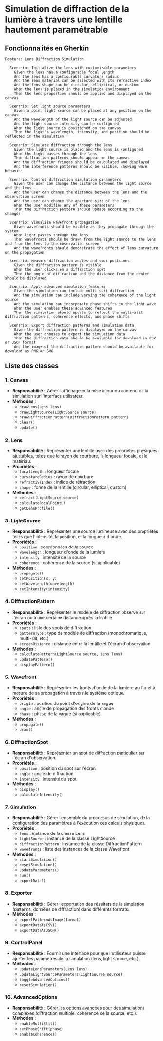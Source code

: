 # Simulation de diffraction de la lumière à travers une lentille hautement paramétrable

## Fonctionnalités en Gherkin

```gherkin
Feature: Lens Diffraction Simulation

  Scenario: Initialize the lens with customizable parameters
    Given the lens has a configurable focal length
    And the lens has a configurable curvature radius
    And the lens material can be selected with its refractive index
    And the lens shape can be circular, elliptical, or custom
    When the lens is placed in the simulation environment
    Then the lens properties should be applied and displayed on the canvas

  Scenario: Set light source parameters
    Given a point light source can be placed at any position on the canvas
    And the wavelength of the light source can be adjusted
    And the light source intensity can be configured
    When the light source is positioned on the canvas
    Then the light's wavelength, intensity, and position should be reflected in the simulation

  Scenario: Simulate diffraction through the lens
    Given the light source is placed and the lens is configured
    When the light passes through the lens
    Then diffraction patterns should appear on the canvas
    And the diffraction fringes should be calculated and displayed
    And the interference patterns should be visible, showing wave behavior

  Scenario: Control diffraction simulation parameters
    Given the user can change the distance between the light source and the lens
    And the user can change the distance between the lens and the observation screen
    And the user can change the aperture size of the lens
    When the user modifies any of these parameters
    Then the diffraction pattern should update according to the changes

  Scenario: Visualize wavefront propagation
    Given wavefronts should be visible as they propagate through the system
    When light passes through the lens
    Then wavefronts should be drawn from the light source to the lens and from the lens to the observation screen
    And the wavefronts should demonstrate the effect of lens curvature on the propagation

  Scenario: Measure diffraction angles and spot positions
    Given the diffraction pattern is visible
    When the user clicks on a diffraction spot
    Then the angle of diffraction and the distance from the center should be displayed

  Scenario: Apply advanced simulation features
    Given the simulation can include multi-slit diffraction
    And the simulation can include varying the coherence of the light source
    And the simulation can incorporate phase shifts in the light wave
    When the user enables these advanced features
    Then the simulation should update to reflect the multi-slit diffraction patterns, coherence effects, and phase shifts

  Scenario: Export diffraction patterns and simulation data
    Given the diffraction pattern is displayed on the canvas
    When the user chooses to export the simulation data
    Then the diffraction data should be available for download in CSV or JSON format
    And the image of the diffraction pattern should be available for download as PNG or SVG
```

## Liste des classes

### 1. **Canvas**
   - **Responsabilité** : Gérer l'affichage et la mise à jour du contenu de la simulation sur l'interface utilisateur.
   - **Méthodes** :
     - `drawLens(Lens lens)`
     - `drawLightSource(LightSource source)`
     - `drawDiffractionPattern(DiffractionPattern pattern)`
     - `clear()`
     - `update()`

### 2. **Lens**
   - **Responsabilité** : Représenter une lentille avec des propriétés physiques ajustables, telles que le rayon de courbure, la longueur focale, et le matériau.
   - **Propriétés** :
     - `focalLength` : longueur focale
     - `curvatureRadius` : rayon de courbure
     - `refractiveIndex` : indice de réfraction
     - `shape` : forme de la lentille (circular, elliptical, custom)
   - **Méthodes** :
     - `refract(LightSource source)`
     - `calculateFocalPoint()`
     - `getLensProfile()`

### 3. **LightSource**
   - **Responsabilité** : Représenter une source lumineuse avec des propriétés telles que l'intensité, la position, et la longueur d'onde.
   - **Propriétés** :
     - `position` : coordonnées de la source
     - `wavelength` : longueur d'onde de la lumière
     - `intensity` : intensité de la source
     - `coherence` : cohérence de la source (si applicable)
   - **Méthodes** :
     - `propagate()`
     - `setPosition(x, y)`
     - `setWavelength(wavelength)`
     - `setIntensity(intensity)`

### 4. **DiffractionPattern**
   - **Responsabilité** : Représenter le modèle de diffraction observé sur l'écran ou à une certaine distance après la lentille.
   - **Propriétés** :
     - `spots` : liste des spots de diffraction
     - `patternType` : type de modèle de diffraction (monochromatique, multi-slit, etc.)
     - `screenDistance` : distance entre la lentille et l'écran d'observation
   - **Méthodes** :
     - `calculatePattern(LightSource source, Lens lens)`
     - `updatePattern()`
     - `displayPattern()`

### 5. **Wavefront**
   - **Responsabilité** : Représenter les fronts d'onde de la lumière au fur et à mesure de sa propagation à travers le système optique.
   - **Propriétés** :
     - `origin` : position du point d'origine de la vague
     - `angle` : angle de propagation des fronts d'onde
     - `phase` : phase de la vague (si applicable)
   - **Méthodes** :
     - `propagate()`
     - `draw()`

### 6. **DiffractionSpot**
   - **Responsabilité** : Représenter un spot de diffraction particulier sur l'écran d'observation.
   - **Propriétés** :
     - `position` : position du spot sur l'écran
     - `angle` : angle de diffraction
     - `intensity` : intensité du spot
   - **Méthodes** :
     - `display()`
     - `calculateIntensity()`

### 7. **Simulation**
   - **Responsabilité** : Gérer l'ensemble du processus de simulation, de la configuration des paramètres à l'exécution des calculs physiques.
   - **Propriétés** :
     - `lens` : instance de la classe Lens
     - `lightSource` : instance de la classe LightSource
     - `diffractionPattern` : instance de la classe DiffractionPattern
     - `wavefronts` : liste des instances de la classe Wavefront
   - **Méthodes** :
     - `startSimulation()`
     - `resetSimulation()`
     - `updateParameters()`
     - `run()`
     - `exportData()`

### 8. **Exporter**
   - **Responsabilité** : Gérer l'exportation des résultats de la simulation (patterns, données de diffraction) dans différents formats.
   - **Méthodes** :
     - `exportPatternAsImage(format)`
     - `exportDataAsCSV()`
     - `exportDataAsJSON()`

### 9. **ControlPanel**
   - **Responsabilité** : Fournir une interface pour que l'utilisateur puisse ajuster les paramètres de la simulation (lens, light source, etc.).
   - **Méthodes** :
     - `updateLensParameters(Lens lens)`
     - `updateLightSourceParameters(LightSource source)`
     - `toggleAdvancedOptions()`
     - `resetSimulation()`

### 10. **AdvancedOptions**
   - **Responsabilité** : Gérer les options avancées pour des simulations complexes (diffraction multiple, cohérence de la source, etc.).
   - **Méthodes** :
     - `enableMultiSlit()`
     - `setPhaseShift(phase)`
     - `enableCoherence()`

